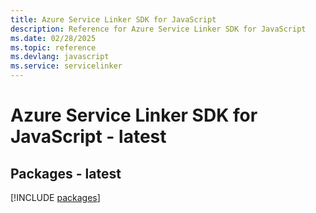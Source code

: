 ```yaml
---
title: Azure Service Linker SDK for JavaScript
description: Reference for Azure Service Linker SDK for JavaScript
ms.date: 02/28/2025
ms.topic: reference
ms.devlang: javascript
ms.service: servicelinker
---
```

# Azure Service Linker SDK for JavaScript - latest
## Packages - latest
[!INCLUDE [packages](service-linker-index.md)]